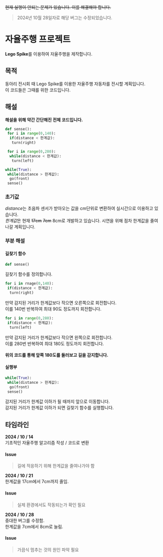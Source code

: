 ~~현재 실행이 안되는 문제가 있습니다. 이를 해결해야 합니다.~~
> 2024년 10월 28일자로 해당 버그는 수정되었습니다.

# 자율주행 프로젝트
**Lego Spike**를 이용하여 자율주행을 제작합니다.<br>
## 목적
동아리 전시회 때 Lego Spike를 이용한 자율주행 자동차를 전시할 계획입니다.<br>
이 코드들은 그때를 위한 코드입니다.<br>

## 해설
**해설을 위해 약간 간단해진 전체 코드입니다.**
```python
def sense():
 for i in range(0,140):
  if(distance < 한계값):
   turn(right)

 for i in range(0,280):
  while(distance < 한계값):
   turn(left)

while(True):
 while(distance > 한계값):
  go(front)
 sense()
```

### 초기값
*distance*는 초음파 센서가 받아오는 값을 cm단위로 변환하여 실시간으로 이용하고 있습니다.<br>
*한계값*은 현재 ~~17cm~~ ~~7cm~~ 8cm로 개발하고 있습니다. 시연을 위해 점차 한계값을 줄여나갈 계획입니다.<br>

### 부분 해설
#### 길찾기 함수
```python
def sense()
```
길찾기 함수를 정의합니다.<br>
```python
for i in rnage(0,140):
 if(distance < 한계값):
  turn(right)
```
만약 감지된 거리가 한계값보다 작으면 오른쪽으로 회전합니다.<br>
이를 140번 반복하여 최대 90도 정도까지 회전합니다.<br>
```python
for i in range(0,280):
 if(distance < 한계값):
  turn(left)
```
만약 감지된 거리가 한계값보다 작으면 왼쪽으로 회전합니다.<br>
이를 280번 반복하여 최대 180도 정도까지 회전합니다.<br><br>
**위의 코드를 통해 앞쪽 180도를 둘러보고 길을 감지합니다.** <br>
#### 실행부
```python
while(True):
 while(distance > 한계값):
  go(front)
 sense()
```
감지된 거리가 한계값 이하가 될 때까지 앞으로 이동합니다.<br>
감지된 거리가 한계값 이하가 되면 길찾기 함수를 실행합니다.

## 타임라인
**2024 / 10 / 14**<br>
기초적인 자율주행 알고리즘 작성 / 코드로 변환<br>
#### Issue
> 길에 적응하기 위해 한계값을 줄여나가야 함

**2024 / 10 / 21**<br>
한계값을 17cm에서 7cm까지 줄임.
#### Issue
> 실제 환경에서도 작동되는가 확인 필요

**2024 / 10 / 28**<br>
중대한 버그를 수정함.<br>
한계값을 7cm에서 8cm로 늘림.
#### Issue
> 가끔식 멈추는 것의 원인 파악 필요

